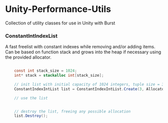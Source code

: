# Unity-Performance-Utils
Collection of utility classes for use in Unity with Burst  


### ConstantIntIndexList 

A fast freelist with constant indexes while removing and/or adding items. Can be based on function stack and grows into the heap if necessary using the provided allocator. 

```csharp

    const int stack_size = 1024;
    int* stack = stackalloc int[stack_size];

    // init list with initial capacity of 1024 integers, tuple size = 3 integers 
    ConstantIndexIntList list = ConstantIndexIntList.Create(3, Allocator.Temp, stack, stack_size);

    // use the list


    // destroy the list, freeing any possible allocation 
    list.Destroy();

```
